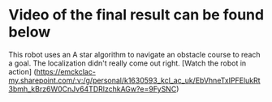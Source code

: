 # Video of the final result can be found below
This robot uses an A star algorithm to navigate an obstacle course to reach a goal. The localization didn't really come out right.
[Watch the robot in action] (https://emckclac-my.sharepoint.com/:v:/g/personal/k1630593_kcl_ac_uk/EbVhneTxIPFElukRt3bmh_kBrz6W0CnJv64TDRlzchkAGw?e=9FySNC)
